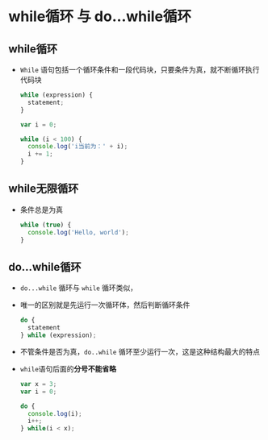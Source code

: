 # while循环 与 do…while循环

## while循环

+ `While` 语句包括一个循环条件和一段代码块，只要条件为真，就不断循环执行代码块

    ```js
    while (expression) {
      statement;
    }
    ```

    ```js
    var i = 0;

    while (i < 100) {
      console.log('i当前为：' + i);
      i += 1;
    }
    ```

## while无限循环

+ 条件总是为真

    ```js
    while (true) {
      console.log('Hello, world');
    }
    ```

## do…while循环

+ `do...while` 循环与 `while` 循环类似，

+ 唯一的区别就是先运行一次循环体，然后判断循环条件

    ```js
    do {
      statement
    } while (expression);
    ```

+ 不管条件是否为真，`do..while` 循环至少运行一次，这是这种结构最大的特点

+ `while`语句后面的**分号不能省略**

    ```js
    var x = 3;
    var i = 0;

    do {
      console.log(i);
      i++;
    } while(i < x);
    ```

